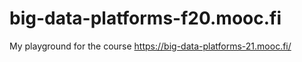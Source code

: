 # big-data-platforms-f20.mooc.fi
My playground for the course https://big-data-platforms-21.mooc.fi/
